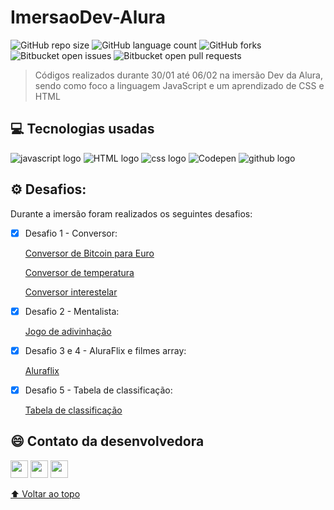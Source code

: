 # ImersaoDev-Alura

![GitHub repo size](https://img.shields.io/github/repo-size/BeatrizSouz/ImersaoDev-Alura?style=for-the-badge)
![GitHub language count](https://img.shields.io/github/languages/count/BeatrizSouz/ImersaoDev-Alura?style=for-the-badge)
![GitHub forks](https://img.shields.io/github/forks/BeatrizSouz/ImersaoDev-Alura?style=for-the-badge)
![Bitbucket open issues](https://img.shields.io/bitbucket/issues/BeatrizSouz/ImersaoDev-Alura?style=for-the-badge)
![Bitbucket open pull requests](https://img.shields.io/bitbucket/pr-raw/BeatrizSouz/ImersaoDev-Alura?style=for-the-badge)


> Códigos realizados durante 30/01 até 06/02 na imersão Dev da Alura, sendo como foco a linguagem JavaScript e um aprendizado  de CSS e HTML

## 💻 Tecnologias usadas
![javascript logo](https://img.shields.io/badge/JavaScript-F7DF1E?style=for-the-badge&logo=javascript&logoColor=black)
![HTML logo](https://img.shields.io/badge/HTML-239120?style=for-the-badge&logo=html5&logoColor=white)
![css logo](https://img.shields.io/badge/CSS-239120?&style=for-the-badge&logo=css3&logoColor=white)
![Codepen](https://img.shields.io/badge/Codepen-000000?style=for-the-badge&logo=codepen&logoColor=white)
![github logo](https://img.shields.io/badge/Git-E34F26?style=for-the-badge&logo=git&logoColor=white)

## ⚙ Desafios:

Durante a imersão foram realizados os seguintes desafios:

- [x] Desafio 1 - Conversor:
    <p><a href="https://github.com/BeatrizSouz/ImersaoDev-Alura/tree/main/_conversor_bitcoinprojeto">Conversor de Bitcoin para Euro</a> </p>
    <p><a href="https://github.com/BeatrizSouz/ImersaoDev-Alura/tree/main/conversor_temperatura_projeto">Conversor de temperatura</a> </p>
    <p><a href="https://github.com/BeatrizSouz/ImersaoDev-Alura/tree/main/_conversor_interestelarprojeto">Conversor interestelar</a> </p>
- [x] Desafio 2 - Mentalista: 
    <p><a href="https://github.com/BeatrizSouz/ImersaoDev-Alura/tree/main/_jogo-de-adivinha-oprojeto">Jogo de adivinhação</a> </p>
- [x] Desafio 3 e 4 - AluraFlix e filmes array:    
    <p><a href="https://github.com/BeatrizSouz/ImersaoDev-Alura/tree/main/_aluraflix2projeto">Aluraflix</a> </p>
- [x] Desafio 5 - Tabela de classificação:    
    <p><a href="https://github.com/BeatrizSouz/ImersaoDev-Alura/tree/main/_tabela-de-classifica-oprojeto">Tabela de classificação</a> </p>


## 😄 Contato da desenvolvedora <br>
<p>

<div align="left"> 
  <a href = "mailto:beatrizdesouzacarvalho@outlook.com"><img  height="28cm" src="https://img.shields.io/badge/Outlook-email-blue" target="_blank"></a>
  <a href="https://www.linkedin.com/in/beatriz-de-souza-carvalho/" target="_blank"><img height="28cm" src="https://img.shields.io/badge/-LinkedIn-%230077B5?style=for-the-badge&logo=linkedin&logoColor=white" target="_blank"></a>   
  <a href = "https://codepen.io/BeatrizSouz"><img  height="28cm" src="https://img.shields.io/badge/Codepen-000000?style=for-the-badge&logo=codepen&logoColor=white" target="_blank"></a>
</div>	

[⬆ Voltar ao topo](#ImersaoDev-Alura)<br>


